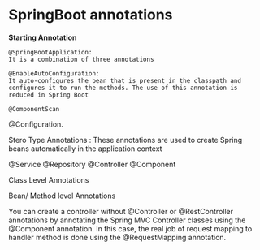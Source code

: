 # SpringBoot annotations 

**Starting Annotation**

```
@SpringBootApplication: 
It is a combination of three annotations 
```
```
@EnableAutoConfiguration: 
It auto-configures the bean that is present in the classpath and configures it to run the methods. The use of this annotation is reduced in Spring Boot 
```
```
@ComponentScan
```
@Configuration.

Stero Type Annotations : These annotations are used to create Spring beans automatically in the application context

@Service
@Repository
@Controller
@Component

Class Level Annotations

Bean/ Method level Annotations

You can create a controller without @Controller or @RestController annotations by annotating the Spring MVC Controller classes using the @Component annotation. In this case, the real job of request mapping to handler method is done using the @RequestMapping annotation.
